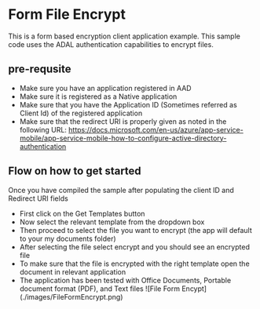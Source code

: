 Form File Encrypt
========================
This is a form based encryption client application example. This sample code uses the ADAL 
authentication capabilities to encrypt files. 

## pre-requsite
- Make sure you have an application registered in AAD 
- Make sure it is registered as a Native application
- Make sure that you have the Application ID (Sometimes referred as Client Id) of the registered application
- Make sure that the redirect URI is properly given as noted in the following URL: 
  https://docs.microsoft.com/en-us/azure/app-service-mobile/app-service-mobile-how-to-configure-active-directory-authentication

## Flow on how to get started
Once you have compiled the sample after populating the client ID and Redirect URI fields
- First click on the Get Templates button
- Now select the relevant template from the dropdown box
- Then proceed to select the file you want to encrypt (the app will default to your my documents folder)
- After selecting the file select encrypt and you should see an encrypted file
- To make sure that the file is encrypted with the right template open the document in relevant application
- The application has been tested with Office Documents, Portable document format (PDF), and Text files
![File Form Encypt] (./images/FileFormEncrypt.png)
